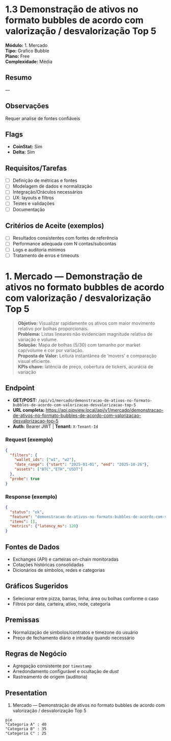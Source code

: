 # 1.3 Demonstração de ativos no formato bubbles de acordo com valorização / desvalorização Top 5

**Módulo:** 1. Mercado  
**Tipo:** Grafico Bubble  
**Plano:** Free  
**Complexidade:** Média

## Resumo
—

## Observações
Requer analise de fontes confiáveis

## Flags
- **CoinStat:** Sim
- **Delta:** Sim

## Requisitos/Tarefas
- [ ] Definição de métricas e fontes
- [ ] Modelagem de dados e normalização
- [ ] Integração/Oráculos necessários
- [ ] UX: layouts e filtros
- [ ] Testes e validações
- [ ] Documentação

## Critérios de Aceite (exemplos)
- [ ] Resultados consistentes com fontes de referência
- [ ] Performance adequada com N contas/subcontas
- [ ] Logs e auditoria mínimos
- [ ] Tratamento de erros e timeouts

# 1. Mercado — Demonstração de ativos no formato bubbles de acordo com valorização / desvalorização Top 5

> **Objetivo:** Visualizar rapidamente os ativos com maior movimento relativo por bolhas proporcionais.  
> **Problema:** Listas lineares não evidenciam magnitude relativa de variação e volume.  
> **Solução:** Mapa de bolhas (5/30) com tamanho por market cap/volume e cor por variação.  
> **Proposta de Valor:** Leitura instantânea de ‘movers’ e comparação visual eficiente.  
> **KPIs chave:** latência de preço, cobertura de tickers, acurácia de variação

## Endpoint
- **GET/POST:** `/api/v1/mercado/demonstracao-de-ativos-no-formato-bubbles-de-acordo-com-valorizacao-desvalorizacao-top-5`  
- **URL completa:** <https://api.pipview.local/api/v1/mercado/demonstracao-de-ativos-no-formato-bubbles-de-acordo-com-valorizacao-desvalorizacao-top-5>  
- **Auth:** Bearer JWT | **Tenant:** `X-Tenant-Id`

### Request (exemplo)
```json
{
  "filters": {
    "wallet_ids": ["w1", "w2"],
    "date_range": {"start": "2025-01-01", "end": "2025-10-26"},
    "assets": ["BTC","ETH","USDT"]
  },
  "probe": true
}
```

### Response (exemplo)
```json
{
  "status": "ok",
  "feature": "demonstracao-de-ativos-no-formato-bubbles-de-acordo-com-valorizacao-desvalorizacao-top-5",
  "items": [],
  "metrics": {"latency_ms": 120}
}
```

## Fontes de Dados
- Exchanges (API) e carteiras on-chain monitoradas
- Cotações históricas consolidadas
- Dicionários de símbolos, redes e categorias

## Gráficos Sugeridos
- Selecionar entre pizza, barras, linha, área ou bolhas conforme o caso
- Filtros por data, carteira, ativo, rede, categoria

## Premissas
- Normalização de símbolos/contratos e timezone do usuário
- Preço de fechamento diário e intraday quando necessário

## Regras de Negócio
- Agregação consistente por `timestamp`
- Arredondamento configurável e ocultação de *dust*
- Rastreamento de origem (auditoria)

## Presentation
1. Mercado — Demonstração de ativos no formato bubbles de acordo com valorização / desvalorização Top 5

```mermaid
pie
"Categoria A" : 40
"Categoria B" : 35
"Categoria C" : 25
```
